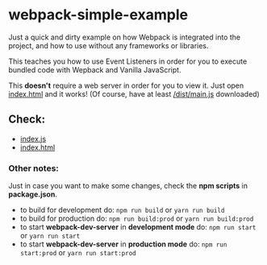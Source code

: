 # webpack-simple-example

Just a quick and dirty example on how Webpack is integrated into the project, and how to use without any frameworks or libraries.

This teaches you how to use Event Listeners in order for you to execute bundled
code with Wepback and Vanilla JavaScript.

This **doesn't** require a web server in order for you to view it. Just open [index.html](./index.html) and it works! (Of course, have at least [/dist/main.js](/dist/main.js) downloaded)

## Check:

- [index.js](./src/index.js)
- [index.html](./index.html)

### Other notes:

Just in case you want to make some changes, check the **npm scripts** in **package.json**.

- to build for development do: `npm run build` or `yarn run build`
- to build for production do: `npm run build:prod` or `yarn run build:prod`
- to start **webpack-dev-server** in **development mode** do: `npm run start` or `yarn run start`
- to start **webpack-dev-server** in **production mode** do: `npm run start:prod` or `yarn run start:prod`
